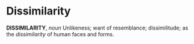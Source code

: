 # Dissimilarity

**DISSIMILARITY**, _noun_ Unlikeness; want of resemblance; dissimilitude; as the _dissimilarity_ of human faces and forms.